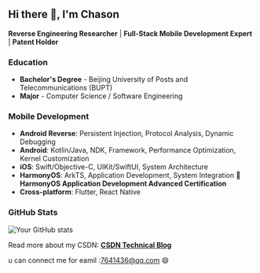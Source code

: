 ## Hi there 👋, I'm Chason

**Reverse Engineering Researcher** | **Full-Stack Mobile Development Expert** | **Patent Holder**

### Education
- **Bachelor's Degree** - Beijing University of Posts and Telecommunications (BUPT)
- **Major** - Computer Science / Software Engineering

### Mobile Development
- **Android Reverse**: Persistent Injection, Protocol Analysis, Dynamic Debugging
- **Android**: Kotlin/Java, NDK, Framework, Performance Optimization, Kernel Customization
- **iOS**: Swift/Objective-C, UIKit/SwiftUI, System Architecture
- **HarmonyOS**: ArkTS, Application Development, System Integration 🏅 **HarmonyOS Application Development Advanced Certification**
- **Cross-platform**: Flutter, React Native

### GitHub Stats
![Your GitHub stats](https://github-readme-stats.vercel.app/api?username=ichason&show_icons=true&theme=radical&hide_border=true)


Read more about my CSDN:  **[CSDN Technical Blog](https://blog.csdn.net/a_Chaon?type=blog)**

u can connect me for eamil :7641436@qq.com 😄
